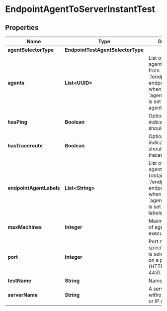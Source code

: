 

# EndpointAgentToServerInstantTest


## Properties

| Name | Type | Description | Notes |
|------------ | ------------- | ------------- | -------------|
|**agentSelectorType** | **EndpointTestAgentSelectorType** |  |  |
|**agents** | **List&lt;UUID&gt;** | List of endpoint agent IDs (obtained from &#x60;/endpoint/agents&#x60; endpoint). Required when &#x60;agentSelectorType&#x60; is set to &#x60;specific-agent&#x60;. |  [optional] |
|**hasPing** | **Boolean** | Optional flag indicating if the test should run ping. |  [optional] |
|**hasTraceroute** | **Boolean** | Optional flag indicating if the test should run traceroute. |  [optional] |
|**endpointAgentLabels** | **List&lt;String&gt;** | List of endpoint agent label IDs (obtained from &#x60;/endpoint/labels&#x60; endpoint), required when &#x60;agentSelectorType&#x60; is set to &#x60;agent-labels&#x60;. |  [optional] |
|**maxMachines** | **Integer** | Maximum number of agents which can execute the test. |  |
|**port** | **Integer** | Port number, if not specified, the port is selected based on a protocol (HTTP 80, HTTPS 443). |  [optional] |
|**testName** | **String** | Name of the test. |  |
|**serverName** | **String** | A server address without a protocol or IP address. |  |



